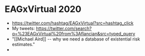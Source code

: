 # EAGxVirtual 2020
- https://twitter.com/hashtag/EAGxVirtual?src=hashtag_click
- My tweets: https://twitter.com/search?q=%23EAGxVirtual%20from%3Aflancian&src=typed_query
- "[[Michael Aird]] -- why we need a database of existential risk estimates."
- 
